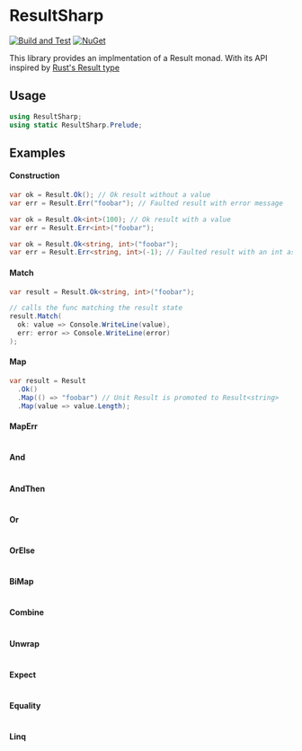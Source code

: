 # ResultSharp 

[![Build and Test](https://github.com/nekronos/ResultSharp/workflows/Build%20and%20Test/badge.svg)](https://github.com/nekronos/ResultSharp/actions)
[![NuGet](https://img.shields.io/nuget/v/ResultSharp.svg?color=mediumturquoise&logo=NuGet)](https://www.nuget.org/packages/ResultSharp/)

This library provides an implmentation of a Result monad. With its API inspired by [Rust's Result type](https://doc.rust-lang.org/std/result/enum.Result.html)
## Usage

```c#
using ResultSharp;
using static ResultSharp.Prelude;
```

## Examples

#### Construction
```c#
var ok = Result.Ok(); // Ok result without a value
var err = Result.Err("foobar"); // Faulted result with error message

var ok = Result.Ok<int>(100); // Ok result with a value
var err = Result.Err<int>("foobar");

var ok = Result.Ok<string, int>("foobar");
var err = Result.Err<string, int>(-1); // Faulted result with an int as error value
```

#### Match
```c#
var result = Result.Ok<string, int>("foobar");

// calls the func matching the result state
result.Match(
  ok: value => Console.WriteLine(value),
  err: error => Console.WriteLine(error)
);

```

#### Map
```c#
var result = Result
  .Ok()
  .Map(() => "foobar") // Unit Result is promoted to Result<string>
  .Map(value => value.Length);
```

#### MapErr
```c#
```

#### And
```c#
```

#### AndThen
```c#
```

#### Or
```c#
```

#### OrElse
```c#
```

#### BiMap
```c#
```

#### Combine
```c#
```

#### Unwrap
```c#
```

#### Expect
```c#
```

#### Equality
```c#
```

#### Linq
```c#
```